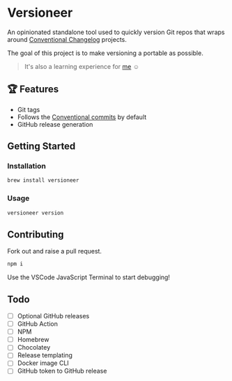 # Versioneer

An opinionated standalone tool used to quickly version Git repos that wraps around [Conventional Changelog](https://github.com/conventional-changelog) projects.

The goal of this project is to make versioning a portable as possible.

> It's also a learning experience for [me](https://github.com/johnnyhuy) ☺️

## 🏆 Features

- Git tags
- Follows the [Conventional commits](https://www.conventionalcommits.org/en/v1.0.0/) by default
- GitHub release generation

## Getting Started

### Installation

```bash
brew install versioneer
```

### Usage

```bash
versioneer version
```

## Contributing

Fork out and raise a pull request.

```bash
npm i
```

Use the VSCode JavaScript Terminal to start debugging!

## Todo

- [ ] Optional GitHub releases
- [ ] GitHub Action
- [ ] NPM
- [ ] Homebrew
- [ ] Chocolatey
- [ ] Release templating
- [ ] Docker image CLI
- [ ] GitHub token to GitHub release
